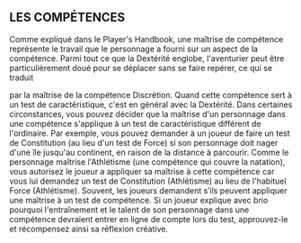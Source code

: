 ## LES COMPÉTENCES


Comme expliqué dans le Player's Handbook, une maîtrise
de compétence représente le travail que le personnage a
fourni sur un aspect de la compétence. Parmi tout ce que la
Dextérité englobe, l'aventurier peut être particulièrement
doué pour se déplacer sans se faire repérer, ce qui se traduit

par la maîtrise de la compétence Discrétion. Quand cette
compétence sert à un test de caractéristique, c'est en général
avec la Dextérité.
Dans certaines circonstances, vous pouvez décider
que la maîtrise d'un personnage dans une compétence
s'applique à un test de caractéristique différent de l'ordinaire.
Par exemple, vous pouvez demander à un joueur de faire
un test de Constitution (au lieu d'un test de Force) si son
personnage doit nager d'une île jusqu'au continent, en raison
de la distance à parcourir. Comme le personnage maîtrise
l'Athlétisme (une compétence qui couvre la natation),
vous autorisez le joueur a appliquer sa maîtrise à cette
compétence car vous lui demandez un test de Constitution
(Athlétisme) au lieu de l'habituel Force (Athlétisme).
Souvent, les joueurs demandent s’ils peuvent appliquer
une maîtrise à un test de compétence. Si un joueur explique
avec brio pourquoi l'entraînement et le talent de son
personnage dans une compétence devraient entrer en ligne
de compte lors du test, approuvez-le et récompensez ainsi sa
réflexion créative.

